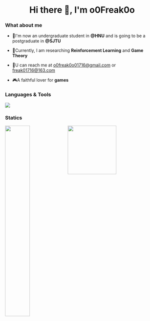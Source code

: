 <h1 align="center">Hi there 👋, I'm o0Freak0o</h1>

### What about me

+ :school:I'm now an undergraduate student in **@HNU** and is going to be a postgraduate in **@SJTU**

+ :telescope:Currently, I am researching **Reinforcement Learning** and **Game Theory**
+ :e-mail:U can reach me at o0freak0o01716@gmail.com or freak01716@163.com
+ :video_game:A faithful lover for **games**

### Languages & Tools

![](https://skillicons.dev/icons?i=py,java,c,idea,pr,mongodb,redis,ros,vscode,vue,twitter,mysql,md,linux,gcp,&theme=light)

### Statics

<img align="Left" src="https://github-readme-stats.vercel.app/api?username=o0Freak0o&show_icons=true&hide_border=true&theme=radical&layout=compact" width="40%"><img align="Left" height="159px" src="https://github-readme-stats-one-rosy.vercel.app/api/top-langs/?username=o0Freak0o&hide_title=true&hide_border=true&layout=compact&hide=html&theme=dracula" />
